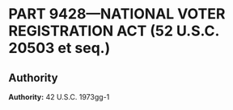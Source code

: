 # PART 9428—NATIONAL VOTER REGISTRATION ACT (52 U.S.C. 20503 et seq.)




## Authority

**Authority:** 42 U.S.C. 1973gg-1 

